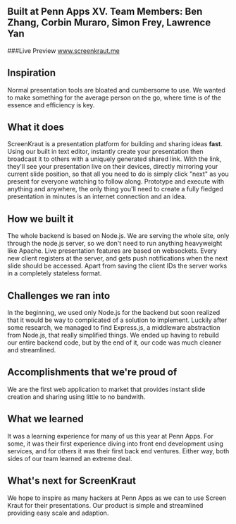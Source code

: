 ## Built at Penn Apps XV. Team Members: Ben Zhang, Corbin Muraro, Simon Frey, Lawrence Yan 

###Live Preview
www.screenkraut.me

## Inspiration
Normal presentation tools are bloated and cumbersome to use. We wanted to make something for the average person on the go, where time is of the essence and efficiency is key.
 
## What it does
ScreenKraut is a presentation platform for building and sharing ideas **fast**. Using our built in text editor, instantly create your presentation then broadcast it to others with a uniquely generated shared link. With the link, they'll see your presentation live on their devices, directly mirroring your current slide position, so that all you need to do is simply click "next" as you present for everyone watching to follow along. Prototype and execute with anything and anywhere, the only thing you'll need to create a fully fledged presentation in minutes is an internet connection and an idea.

## How we built it
The whole backend is based on Node.js. We are serving the whole site, only through the node.js server, so we don't need to run anything heavyweight like Apache. Live presentation features are based on websockets. Every new client registers at the server, and gets push notifications when the next slide should be accessed. Apart from saving the client IDs the server works in a completely stateless format.

## Challenges we ran into
In the beginning, we used only Node.js for the backend but soon realized that it would be way to complicated of a solution to implement. Luckily after some research, we managed to find Express.js, a middleware abstraction from Node.js, that really simplified things. We ended up having to rebuild our entire backend code, but by the end of it, our code was much cleaner and streamlined. 

## Accomplishments that we're proud of
We are the first web application to market that provides instant slide creation and sharing using little to no bandwith. 

## What we learned
It was a learning experience for many of us this year at Penn Apps. For some, it was their first experience diving into front end development using services, and for others it was their first back end ventures. Either way, both sides of our team learned an extreme deal.

## What's next for ScreenKraut
We hope to inspire as many hackers at Penn Apps as we can to use Screen Kraut for their presentations. Our product is simple and streamlined providing easy scale and adaption.
